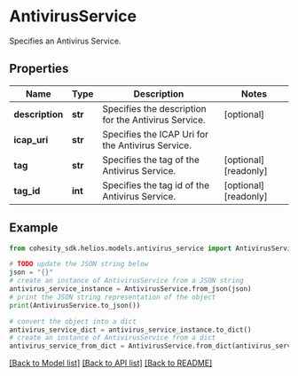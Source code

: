 # AntivirusService

Specifies an Antivirus Service.

## Properties

Name | Type | Description | Notes
------------ | ------------- | ------------- | -------------
**description** | **str** | Specifies the description for the Antivirus Service. | [optional] 
**icap_uri** | **str** | Specifies the ICAP Uri for the Antivirus Service. | 
**tag** | **str** | Specifies the tag of the Antivirus Service. | [optional] [readonly] 
**tag_id** | **int** | Specifies the tag id of the Antivirus Service. | [optional] [readonly] 

## Example

```python
from cohesity_sdk.helios.models.antivirus_service import AntivirusService

# TODO update the JSON string below
json = "{}"
# create an instance of AntivirusService from a JSON string
antivirus_service_instance = AntivirusService.from_json(json)
# print the JSON string representation of the object
print(AntivirusService.to_json())

# convert the object into a dict
antivirus_service_dict = antivirus_service_instance.to_dict()
# create an instance of AntivirusService from a dict
antivirus_service_from_dict = AntivirusService.from_dict(antivirus_service_dict)
```
[[Back to Model list]](../README.md#documentation-for-models) [[Back to API list]](../README.md#documentation-for-api-endpoints) [[Back to README]](../README.md)


